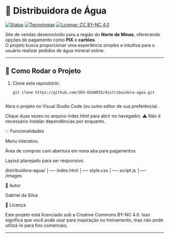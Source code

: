 # 📘 Distribuidora de Água

[![Status](https://img.shields.io/badge/Status-Em%20Desenvolvimento-yellow)](#)
[![Tecnologias](https://img.shields.io/badge/Tecnologias-HTML%20%7C%20CSS%20%7C%20JS%20%7C%20React-blue)](#)
[![License: CC BY-NC 4.0](https://img.shields.io/badge/License-CC%20BY--NC%204.0-lightgrey.svg)](https://creativecommons.org/licenses/by-nc/4.0/)

Site de vendas desenvolvido para a região do **Norte de Minas**, oferecendo opções de pagamento como **PIX** e **cartões**.  
O projeto busca proporcionar uma experiência simples e intuitiva para o usuário realizar pedidos de água mineral online.  

---

## 🚀 Como Rodar o Projeto
1. Clone este repositório:
   ```bash'''
   git clone https://github.com/SEU-USUARIO/distribuidora-agua.git


Abra o projeto no Visual Studio Code (ou outro editor de sua preferência).

Clique duas vezes no arquivo index.html para abrir no navegador.
⚠️ Não é necessário instalar dependências por enquanto.

✨ Funcionalidades

Menu interativo.

Área de compras com abertura em nova aba para pagamentos.

Layout planejado para ser responsivo.

distribuidora-agua/
│── index.html
│── style.css
│── script.js
│── /images

👤 Autor

Gabriel da Silva

📜 Licença

Este projeto está licenciado sob a Creative Commons BY-NC 4.0.
Isso significa que você pode usar para inspiração ou treinamento, mas não pode utilizá-lo para fins comerciais.


---


